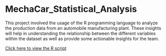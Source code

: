 # MechaCar_Statistical_Analysis

This project involved the usage of the R programming language to analyze the production data from an automobile manufacturing plant. These insights will help in understanding the relationship between the different variables within the dataset as well as provide some actionable insights for the team. 

[Click here to view the R script](https://github.com/dkatragadda/MechaCar_Statistical_Analysis/blob/main/MechaCarChallenge.R "Click here to view the R script")
